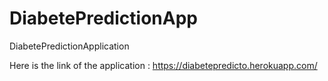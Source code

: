 # DiabetePredictionApp
DiabetePredictionApplication

Here is the link of the application : https://diabetepredicto.herokuapp.com/
